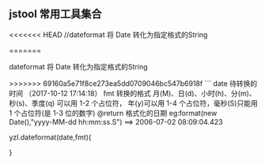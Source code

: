 ## jstool  常用工具集合

<<<<<<< HEAD
//dateformat  将 Date 转化为指定格式的String

=======
<p>dateformat  将 Date 转化为指定格式的String</p>
>>>>>>> 69160a5e71f8ce273ea5dd0709046bc547b6918f
```
date 待转换的时间 （2017-10-12 17:14:18）
fmt 转换的格式
    月(M)、日(d)、小时(h)、分(m)、秒(s)、季度(q) 可以用 1-2 个占位符，
    年(y)可以用 1-4 个占位符，毫秒(S)只能用 1 个占位符(是 1-3 位的数字)
@return 格式化的日期
eg:format(new Date(),"yyyy-MM-dd hh:mm:ss.S") ==> 2006-07-02 08:09:04.423

yzl.dateformat(date,fmt){

}
```
